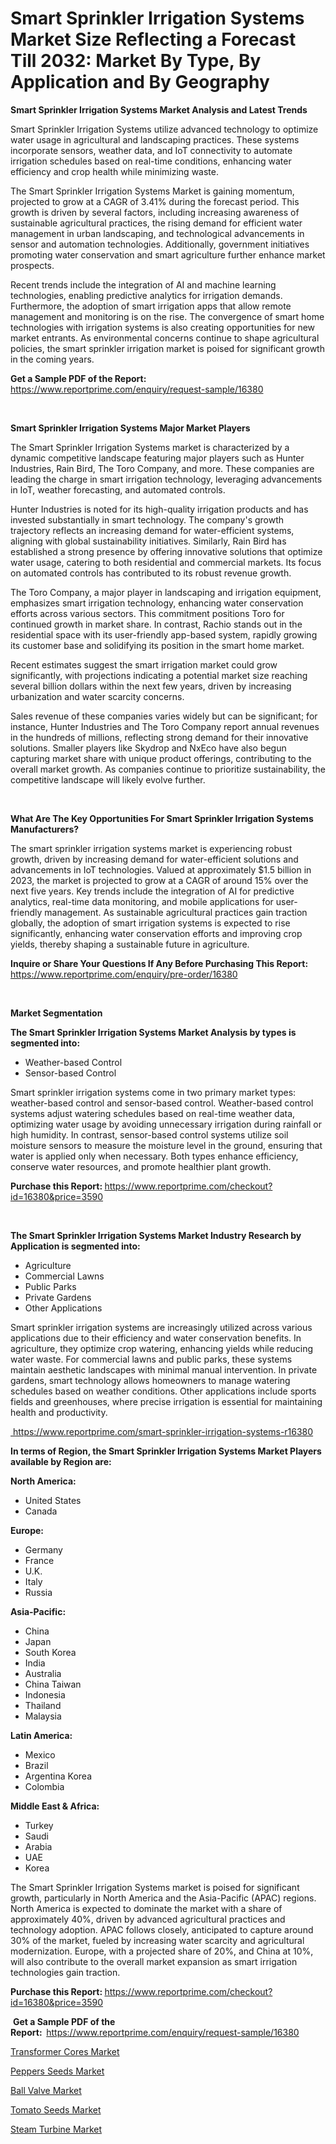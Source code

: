 <p><h1>Smart Sprinkler Irrigation Systems Market Size Reflecting a Forecast Till 2032: Market By Type, By Application and By Geography</h1></p><p><strong>Smart Sprinkler Irrigation Systems Market Analysis and Latest Trends</strong></p>
<p><p>Smart Sprinkler Irrigation Systems utilize advanced technology to optimize water usage in agricultural and landscaping practices. These systems incorporate sensors, weather data, and IoT connectivity to automate irrigation schedules based on real-time conditions, enhancing water efficiency and crop health while minimizing waste.</p><p>The Smart Sprinkler Irrigation Systems Market is gaining momentum, projected to grow at a CAGR of 3.41% during the forecast period. This growth is driven by several factors, including increasing awareness of sustainable agricultural practices, the rising demand for efficient water management in urban landscaping, and technological advancements in sensor and automation technologies. Additionally, government initiatives promoting water conservation and smart agriculture further enhance market prospects.</p><p>Recent trends include the integration of AI and machine learning technologies, enabling predictive analytics for irrigation demands. Furthermore, the adoption of smart irrigation apps that allow remote management and monitoring is on the rise. The convergence of smart home technologies with irrigation systems is also creating opportunities for new market entrants. As environmental concerns continue to shape agricultural policies, the smart sprinkler irrigation market is poised for significant growth in the coming years.</p></p>
<p><strong>Get a Sample PDF of the Report:&nbsp;</strong> <a href="https://www.reportprime.com/enquiry/request-sample/16380?utm_campaign=2217&utm_medium=2&utm_source=Github&utm_content=ia&utm_term=17032025&utm_id=smart-sprinkler-irrigation-systems">https://www.reportprime.com/enquiry/request-sample/16380</a></p>
<p>&nbsp;</p>
<p><strong>Smart Sprinkler Irrigation Systems Major Market Players</strong></p>
<p><p>The Smart Sprinkler Irrigation Systems market is characterized by a dynamic competitive landscape featuring major players such as Hunter Industries, Rain Bird, The Toro Company, and more. These companies are leading the charge in smart irrigation technology, leveraging advancements in IoT, weather forecasting, and automated controls.</p><p>Hunter Industries is noted for its high-quality irrigation products and has invested substantially in smart technology. The company's growth trajectory reflects an increasing demand for water-efficient systems, aligning with global sustainability initiatives. Similarly, Rain Bird has established a strong presence by offering innovative solutions that optimize water usage, catering to both residential and commercial markets. Its focus on automated controls has contributed to its robust revenue growth.</p><p>The Toro Company, a major player in landscaping and irrigation equipment, emphasizes smart irrigation technology, enhancing water conservation efforts across various sectors. This commitment positions Toro for continued growth in market share. In contrast, Rachio stands out in the residential space with its user-friendly app-based system, rapidly growing its customer base and solidifying its position in the smart home market.</p><p>Recent estimates suggest the smart irrigation market could grow significantly, with projections indicating a potential market size reaching several billion dollars within the next few years, driven by increasing urbanization and water scarcity concerns.</p><p>Sales revenue of these companies varies widely but can be significant; for instance, Hunter Industries and The Toro Company report annual revenues in the hundreds of millions, reflecting strong demand for their innovative solutions. Smaller players like Skydrop and NxEco have also begun capturing market share with unique product offerings, contributing to the overall market growth. As companies continue to prioritize sustainability, the competitive landscape will likely evolve further.</p></p>
<p>&nbsp;</p>
<p><strong>What Are The Key Opportunities For Smart Sprinkler Irrigation Systems Manufacturers?</strong></p>
<p><p>The smart sprinkler irrigation systems market is experiencing robust growth, driven by increasing demand for water-efficient solutions and advancements in IoT technologies. Valued at approximately $1.5 billion in 2023, the market is projected to grow at a CAGR of around 15% over the next five years. Key trends include the integration of AI for predictive analytics, real-time data monitoring, and mobile applications for user-friendly management. As sustainable agricultural practices gain traction globally, the adoption of smart irrigation systems is expected to rise significantly, enhancing water conservation efforts and improving crop yields, thereby shaping a sustainable future in agriculture.</p></p>
<p><strong>Inquire or Share Your Questions If Any Before Purchasing This Report:</strong> <a href="https://www.reportprime.com/enquiry/pre-order/16380?utm_campaign=2217&utm_medium=2&utm_source=Github&utm_content=ia&utm_term=17032025&utm_id=smart-sprinkler-irrigation-systems">https://www.reportprime.com/enquiry/pre-order/16380</a></p>
<p>&nbsp;</p>
<p><strong>Market Segmentation</strong></p>
<p><strong>The Smart Sprinkler Irrigation Systems Market Analysis by types is segmented into:</strong></p>
<p><ul><li>Weather-based Control</li><li>Sensor-based Control</li></ul></p>
<p><p>Smart sprinkler irrigation systems come in two primary market types: weather-based control and sensor-based control. Weather-based control systems adjust watering schedules based on real-time weather data, optimizing water usage by avoiding unnecessary irrigation during rainfall or high humidity. In contrast, sensor-based control systems utilize soil moisture sensors to measure the moisture level in the ground, ensuring that water is applied only when necessary. Both types enhance efficiency, conserve water resources, and promote healthier plant growth.</p></p>
<p><strong>Purchase this Report:&nbsp;</strong><a href="https://www.reportprime.com/checkout?id=16380&price=3590&utm_campaign=2217&utm_medium=2&utm_source=Github&utm_content=ia&utm_term=17032025&utm_id=smart-sprinkler-irrigation-systems">https://www.reportprime.com/checkout?id=16380&price=3590</a></p>
<p>&nbsp;</p>
<p><strong>The Smart Sprinkler Irrigation Systems Market Industry Research by Application is segmented into:</strong></p>
<p><ul><li>Agriculture</li><li>Commercial Lawns</li><li>Public Parks</li><li>Private Gardens</li><li>Other Applications</li></ul></p>
<p><p>Smart sprinkler irrigation systems are increasingly utilized across various applications due to their efficiency and water conservation benefits. In agriculture, they optimize crop watering, enhancing yields while reducing water waste. For commercial lawns and public parks, these systems maintain aesthetic landscapes with minimal manual intervention. In private gardens, smart technology allows homeowners to manage watering schedules based on weather conditions. Other applications include sports fields and greenhouses, where precise irrigation is essential for maintaining health and productivity.</p></p>
<p><a href="https://www.reportprime.com/smart-sprinkler-irrigation-systems-r16380?utm_campaign=2217&utm_medium=2&utm_source=Github&utm_content=ia&utm_term=17032025&utm_id=smart-sprinkler-irrigation-systems">&nbsp;https://www.reportprime.com/smart-sprinkler-irrigation-systems-r16380</a></p>
<p><strong>In terms of Region, the Smart Sprinkler Irrigation Systems Market Players available by Region are:</strong></p>
<p>
    <p> <strong> North America: </strong>
        <ul>
            <li>United States</li>
            <li>Canada</li>
        </ul>
        </p> 
    <p> <strong> Europe: </strong>
        <ul>
            <li>Germany</li>
            <li>France</li>
            <li>U.K.</li>
            <li>Italy</li>
            <li>Russia</li>
        </ul>
        </p> 
    <p> <strong> Asia-Pacific: </strong>
        <ul>
            <li>China</li>
            <li>Japan</li>
            <li>South Korea</li>
            <li>India</li>
            <li>Australia</li>
            <li>China Taiwan</li>
            <li>Indonesia</li>
            <li>Thailand</li>
            <li>Malaysia</li>
        </ul>
        </p> 
    <p> <strong> Latin America: </strong>
        <ul>
            <li>Mexico</li>
            <li>Brazil</li>
            <li>Argentina Korea</li>
            <li>Colombia</li>
        </ul>
        </p> 
    <p> <strong> Middle East & Africa: </strong>
        <ul>
            <li>Turkey</li>
            <li>Saudi</li>
            <li>Arabia</li>
            <li>UAE</li>
            <li>Korea</li>
        </ul>
    </p>
    </p>
<p><p>The Smart Sprinkler Irrigation Systems market is poised for significant growth, particularly in North America and the Asia-Pacific (APAC) regions. North America is expected to dominate the market with a share of approximately 40%, driven by advanced agricultural practices and technology adoption. APAC follows closely, anticipated to capture around 30% of the market, fueled by increasing water scarcity and agricultural modernization. Europe, with a projected share of 20%, and China at 10%, will also contribute to the overall market expansion as smart irrigation technologies gain traction.</p></p>
<p><strong>Purchase this Report: </strong><a href="https://www.reportprime.com/checkout?id=16380&price=3590&utm_campaign=2217&utm_medium=2&utm_source=Github&utm_content=ia&utm_term=17032025&utm_id=smart-sprinkler-irrigation-systems">https://www.reportprime.com/checkout?id=16380&price=3590</a></p>
<p>&nbsp;<strong>Get a Sample PDF of the Report:&nbsp;&nbsp;</strong><a href="https://www.reportprime.com/enquiry/request-sample/16380?utm_campaign=2217&utm_medium=2&utm_source=Github&utm_content=ia&utm_term=17032025&utm_id=smart-sprinkler-irrigation-systems">https://www.reportprime.com/enquiry/request-sample/16380</a></p>
<p><strong></strong></p>
<p><p><a href="https://www.linkedin.com/pulse/future-growth-transformer-cores-market-projected-5-cagr-from-tyizc?utm_campaign=2217&utm_medium=2&utm_source=Github&utm_content=ia&utm_term=17032025&utm_id=smart-sprinkler-irrigation-systems">Transformer Cores Market</a></p><p><a href="https://github.com/roceljiabur/Market-Research-Report-List-1/blob/main/peppers-seeds-market.md?utm_campaign=2217&utm_medium=2&utm_source=Github&utm_content=ia&utm_term=17032025&utm_id=smart-sprinkler-irrigation-systems">Peppers Seeds Market</a></p><p><a href="https://www.linkedin.com/pulse/data-global-ball-valve-markets-share-size-growth-opportunity-h4zjc?utm_campaign=2217&utm_medium=2&utm_source=Github&utm_content=ia&utm_term=17032025&utm_id=smart-sprinkler-irrigation-systems">Ball Valve Market</a></p><p><a href="https://github.com/pupunhez/Market-Research-Report-List-1/blob/main/tomato-seeds-market.md?utm_campaign=2217&utm_medium=2&utm_source=Github&utm_content=ia&utm_term=17032025&utm_id=smart-sprinkler-irrigation-systems">Tomato Seeds Market</a></p><p><a href="https://www.linkedin.com/pulse/navigating-global-steam-turbine-market-landscape-trends-roxic?utm_campaign=2217&utm_medium=2&utm_source=Github&utm_content=ia&utm_term=17032025&utm_id=smart-sprinkler-irrigation-systems">Steam Turbine Market</a></p></p>